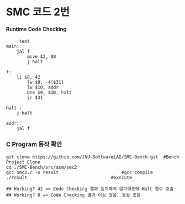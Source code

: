 # SMC 코드 2번

#### Runtime Code Checking



```assembly
	.text
main:	
	jal f	
        move $2, $8
        j halt		
        
f:	
	li $8, 42
        lw $9, -4($31)
        lw $10, addr  
        bne $9, $10, halt
        jr $31

halt :	
	j halt

addr:	
	jal f
```

### C Program 동작 확인

```shell
git clone https://github.com/JNU-SoftwareLAB/SMC-Bench.git	#Bench Project Clone
cd ./SMC-Bench/src/asm/smc2
gcc smc2.c -o result 						#gcc compile
./result						        #execute

## Working? 42 => Code Checking 결과 일치하지 않기때문에 Halt 함수 호출 
## Working? 0 => Code Checking 결과 이상 없음. 정상 종료

```

